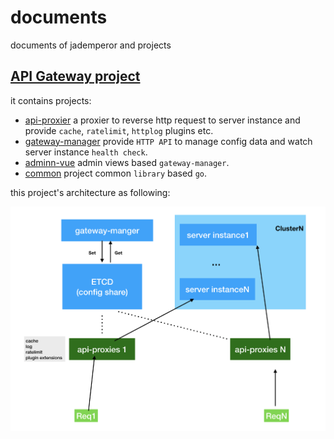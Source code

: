 # documents
documents of jademperor and projects

## [API Gateway project](./projects/API-GATEWAY.md)

it contains projects: 

* [api-proxier](https://github.com/jademperor/api-proxier) a proxier to reverse http request to server instance and provide `cache`, `ratelimit`, `httplog` plugins etc.
* [gateway-manager](https://github.com/jademperor/gateway-manager) provide `HTTP API` to manage config data and watch server instance `health check`.
* [adminn-vue](https://github.com/jademperor/admin-vue) admin views based `gateway-manager`.
* [common](https://github.com/jademperor/common) project common `library` based `go`.

this project's architecture as following:

<img src="./resource/api-gateway-architecture.png" width="600px"/>